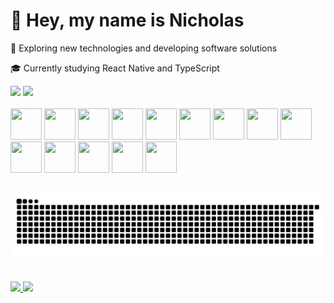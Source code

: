 # 👋 Hey, my name is Nicholas

💜 Exploring new technologies and developing software solutions

🎓 Currently studying React Native and TypeScript

<div>
  <img height="180em" src="https://github-readme-stats.vercel.app/api?username=nichol6s&theme=tokyonight&show_icons=true" />
  <img height="180em" src="https://github-readme-stats.vercel.app/api/top-langs/?username=nichol6s&hide=html&layout=compact&theme=tokyonight" />
</div>

<br>

<div> 
  <img height="50" width="50" src="https://cdn.jsdelivr.net/gh/devicons/devicon/icons/react/react-original.svg" />
  <img height="50" width="50" src="https://cdn.jsdelivr.net/gh/devicons/devicon/icons/nodejs/nodejs-original.svg" />
  <img height="50" width="50" src="https://cdn.jsdelivr.net/gh/devicons/devicon@latest/icons/tailwindcss/tailwindcss-original.svg" />  
  <img height="50" width="50" src="https://cdn.jsdelivr.net/gh/devicons/devicon@latest/icons/typescript/typescript-original.svg" />  
  <img height="50" width="50" src="https://cdn.jsdelivr.net/gh/devicons/devicon/icons/javascript/javascript-original.svg" />
  <img height="50" width="50" src="https://cdn.jsdelivr.net/gh/devicons/devicon/icons/html5/html5-original.svg" />
  <img height="50" width="50" src="https://cdn.jsdelivr.net/gh/devicons/devicon/icons/css3/css3-original.svg" />
  <img height="50" width="50" src="https://cdn.jsdelivr.net/gh/devicons/devicon/icons/python/python-original.svg" />
  <img height="50" width="50" src="https://cdn.jsdelivr.net/gh/devicons/devicon/icons/java/java-original.svg" />
  <img height="50" width="50" src="https://cdn.jsdelivr.net/gh/devicons/devicon@latest/icons/csharp/csharp-original.svg" />        
  <img height="50" width="50" src="https://cdn.jsdelivr.net/gh/devicons/devicon/icons/mysql/mysql-original.svg" />
  <img height="50" width="50" src="https://cdn.jsdelivr.net/gh/devicons/devicon/icons/jupyter/jupyter-original.svg" />
  <img height="50" width="50" src="https://cdn.jsdelivr.net/gh/devicons/devicon@latest/icons/azure/azure-original.svg" />
  <img height="50" width="50" src="https://cdn.jsdelivr.net/gh/devicons/devicon@latest/icons/azuredevops/azuredevops-original.svg" />
          
</div>

##

<picture>
  <source media="(prefers-color-scheme: dark)" srcset="https://raw.githubusercontent.com/nichol6s/nichol6s/output/github-contribution-grid-snake-dark.svg">
  <source media="(prefers-color-scheme: light)" srcset="https://raw.githubusercontent.com/nichol6s/nichol6s/output/github-contribution-grid-snake.svg">
  <img alt="github contribution grid snake animation" src="https://raw.githubusercontent.com/nichol6s/nichol6s/output/github-contribution-grid-snake.svg">
</picture>

##

<div>
  <a href="https://www.linkedin.com/in/nichol6s/" target="_blank">
    <img src="https://img.shields.io/badge/LinkedIn-0077B5?style=for-the-badge&logo=linkedin&logoColor=white&link=linkedin.com/in/nichol6s"/>
  </a>
  
  <a href="mailto:nicholas.santosp@gmail.com">
  <img src="https://img.shields.io/badge/Gmail-D14836?style=for-the-badge&logo=gmail&logoColor=white&link=mailto:nicholas.santosp@gmail.com"/>
  </a>
</div>
